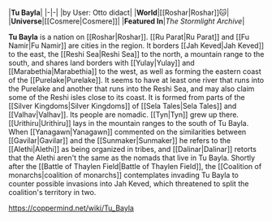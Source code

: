 |**Tu Bayla**|
|-|-|
|by User: Otto didact|
|**World**|[[Roshar\|Roshar]]🐱︎|
|**Universe**|[[Cosmere\|Cosmere]]|
|**Featured In**|*The Stormlight Archive*|

**Tu Bayla** is a nation on [[Roshar\|Roshar]].
[[Ru Parat\|Ru Parat]] and [[Fu Namir\|Fu Namir]] are cities in the region. It borders [[Jah Keved\|Jah Keved]] to the east, the [[Reshi Sea\|Reshi Sea]] to the north, a mountain range to the south, and shares land borders with [[Yulay\|Yulay]] and [[Marabethia\|Marabethia]] to the west, as well as forming the eastern coast of the [[Purelake\|Purelake]]. It seems to have at least one river that runs into the Purelake and another that runs into the Reshi Sea, and may also claim some of the Reshi isles close to its coast. It is formed from parts of the [[Silver Kingdoms\|Silver Kingdoms]] of [[Sela Tales\|Sela Tales]] and [[Valhav\|Valhav]].
Its people are nomadic. [[Tyn\|Tyn]] grew up there. [[Urithiru\|Urithiru]] lays in the mountain ranges to the south of Tu Bayla.
When [[Yanagawn\|Yanagawn]] commented on the similarities between [[Gavilar\|Gavilar]] and the [[Sunmaker\|Sunmaker]] he refers to the [[Alethi\|Alethi]] as being organized in tribes, and [[Dalinar\|Dalinar]] retorts that the Alethi aren't the same as the nomads that live in Tu Bayla. Shortly after the [[Battle of Thaylen Field\|Battle of Thaylen Field]], the [[Coalition of monarchs\|coalition of monarchs]] contemplates invading Tu Bayla to counter possible invasions into Jah Keved, which threatened to split the coalition's territory in two.



https://coppermind.net/wiki/Tu_Bayla